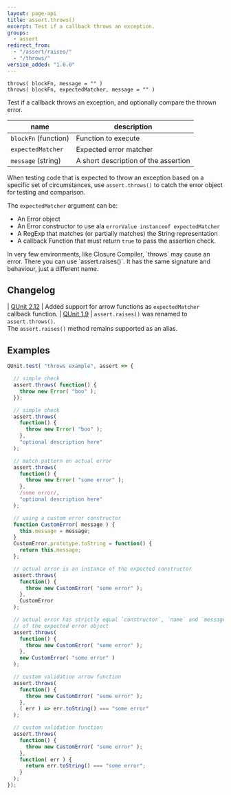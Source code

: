```yaml
---
layout: page-api
title: assert.throws()
excerpt: Test if a callback throws an exception.
groups:
  - assert
redirect_from:
  - "/assert/raises/"
  - "/throws/"
version_added: "1.0.0"
---
```


`throws( blockFn, message = "" )`<br>
`throws( blockFn, expectedMatcher, message = "" )`

Test if a callback throws an exception, and optionally compare the thrown error.

| name | description |
|------|-------------|
| `blockFn` (function) | Function to execute |
| `expectedMatcher` | Expected error matcher |
| `message` (string) | A short description of the assertion |

When testing code that is expected to throw an exception based on a specific set of circumstances, use `assert.throws()` to catch the error object for testing and comparison.

The `expectedMatcher` argument can be:

* An Error object
* An Error constructor to use ala `errorValue instanceof expectedMatcher`
* A RegExp that matches (or partially matches) the String representation
* A callback Function that must return `true` to pass the assertion check.

<p class="note" markdown="1">In very few environments, like Closure Compiler, `throws` may cause an error. There you can use `assert.raises()`. It has the same signature and behaviour, just a different name.</p>

## Changelog

| [QUnit 2.12](https://github.com/qunitjs/qunit/releases/tag/2.12.0) | Added support for arrow functions as `expectedMatcher` callback function.
| [QUnit 1.9](https://github.com/qunitjs/qunit/releases/tag/v1.9.0) | `assert.raises()` was renamed to `assert.throws()`.<br>The `assert.raises()` method remains supported as an alias.

## Examples

```js
QUnit.test( "throws example", assert => {

  // simple check
  assert.throws( function() {
    throw new Error( "boo" );
  });

  // simple check
  assert.throws(
    function() {
      throw new Error( "boo" );
    },
    "optional description here"
  );

  // match pattern on actual error
  assert.throws(
    function() {
      throw new Error( "some error" );
    },
    /some error/,
    "optional description here"
  );

  // using a custom error constructor
  function CustomError( message ) {
    this.message = message;
  }
  CustomError.prototype.toString = function() {
    return this.message;
  };

  // actual error is an instance of the expected constructor
  assert.throws(
    function() {
      throw new CustomError( "some error" );
    },
    CustomError
  );

  // actual error has strictly equal `constructor`, `name` and `message` properties
  // of the expected error object
  assert.throws(
    function() {
      throw new CustomError( "some error" );
    },
    new CustomError( "some error" )
  );

  // custom validation arrow function
  assert.throws(
    function() {
      throw new CustomError( "some error" );
    },
    ( err ) => err.toString() === "some error"
  );

  // custom validation function
  assert.throws(
    function() {
      throw new CustomError( "some error" );
    },
    function( err ) {
      return err.toString() === "some error";
    }
  );
});
```
